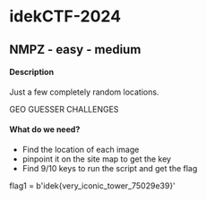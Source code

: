 # idekCTF-2024


## NMPZ - easy - medium
#### Description
Just a few completely random locations.

GEO GUESSER CHALLENGES

#### What do we need?
- Find the location of each image
- pinpoint it on the site map to get the key
- Find 9/10 keys to run the script and get the flag


flag1 = b'idek{very_iconic_tower_75029e39}'

